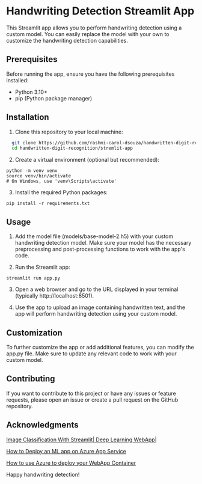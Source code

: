 # Handwriting Detection Streamlit App

This Streamlit app allows you to perform handwriting detection using a custom model. You can easily replace the model with your own to customize the handwriting detection capabilities.

## Prerequisites

Before running the app, ensure you have the following prerequisites installed:

- Python 3.10+
- pip (Python package manager)

## Installation

1. Clone this repository to your local machine:

 ```bash
   git clone https://github.com/rashmi-carol-dsouza/handwritten-digit-recognition.git
   cd handwritten-digit-recognition/stremlit-app
```

2. Create a virtual environment (optional but recommended):

```
python -m venv venv
source venv/bin/activate
# On Windows, use 'venv\Scripts\activate'
```
 
3. Install the required Python packages:

```
pip install -r requirements.txt
```

## Usage

1. Add the model file (models/base-model-2.h5) with your custom handwriting detection model. Make sure your model has the necessary preprocessing and post-processing functions to work with the app's code.

2. Run the Streamlit app:

```
streamlit run app.py
```

3. Open a web browser and go to the URL displayed in your terminal (typically http://localhost:8501).

4. Use the app to upload an image containing handwritten text, and the app will perform handwriting detection using your custom model.

## Customization

To further customize the app or add additional features, you can modify the app.py file. Make sure to update any relevant code to work with your custom model.

## Contributing

If you want to contribute to this project or have any issues or feature requests, please open an issue or create a pull request on the GitHub repository.

## Acknowledgments

[Image Classification With Streamlit| Deep Learning WebApp|](https://youtu.be/Q1NC3NbmVlc)

[How to Deploy an ML app on Azure App Service](https://www.youtube.com/watch?v=5PzsGqHBSN0)

[How to use Azure to deploy your WebApp Container](https://medium.com/mlearning-ai/how-to-use-azure-to-deploy-your-web-app-container-for-free-e11986bc3374)

Happy handwriting detection!